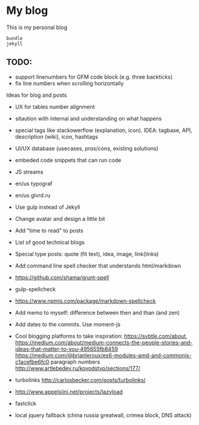 # My blog

This is my personal blog

```
bundle
jekyll
```

## TODO:

 - support linenumbers for GFM code block (e.g. three backticks)
 - fix line numbers when scrolling horizontally

Ideas for blog and posts

 - UX for tables number alignment
 - sitaution with internal and understanding on what happens
 - special tags like stackowerflow (explanation, icon). IDEA: tagbase, API, description (wiki), icon, hashtags
 - UI/UX database (usecases, pros/cons, existing solutions)
 - embeded code snippets that can run code
 - JS streams
 - en/us typograf
 - en/us glvrd.ru

 - Use gulp instead of Jekyll
 - Change avatar and design a little bit
 - Add "time to read" to posts
 - List of good technical blogs
 - Special type posts: quote (fit text), idea, image, link(links)
 - Add command line spell checker that understands html/markdown
  - https://github.com/shama/grunt-spell
  - gulp-spellcheck
  - https://www.npmjs.com/package/markdown-spellcheck
 - Add memo to myself: difference between then and than (and zen)
 - Add dates to the commits. Use moment-js
 - Cool blogging platforms to take inspiration: https://svbtle.com/about, https://medium.com/about/medium-connects-the-people-stories-and-ideas-that-matter-to-you-495655fb8459
 https://medium.com/@brianleroux/es6-modules-amd-and-commonjs-c1acefbe6fc0
 paragraph numbers http://www.artlebedev.ru/kovodstvo/sections/177/

 - turbolinks http://carlosbecker.com/posts/turbolinks/
 - http://www.appelsiini.net/projects/lazyload
 - fastclick
 - local jquery fallback (china russia greatwall, crimea block, DNS attack)
